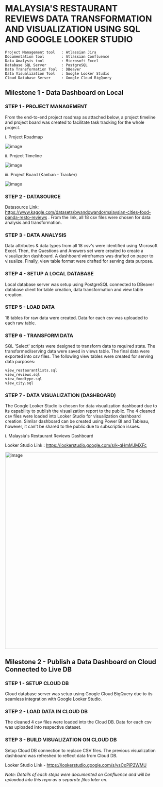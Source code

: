 # MALAYSIA'S RESTAURANT REVIEWS DATA TRANSFORMATION AND VISUALIZATION USING SQL AND GOOGLE LOOKER STUDIO

    Project Management tool   : Atlassian Jira
    Documentation tool        : Atlassian Confluence
    Data Analysis tool        : Microsoft Excel
    Database SQL Server       : PostgreSQL
    Data Transformation Tool  : DBeaver
    Data Visualization Tool   : Google Looker Studio
    Cloud Database Server     : Google Cloud BigQuery


## Milestone 1 - Data Dashboard on Local

### STEP 1 - PROJECT MANAGEMENT

From the end-to-end project roadmap as attached below, a project timeline and project board was created to facilitate task tracking for the whole project. 

i. Project Roadmap

![image](https://github.com/nabilarahmat/data-transformation-and-visualization/assets/168509585/2b9a6378-7162-4e1c-b9b2-f18fe8492635)

ii. Project Timeline

![image](https://github.com/nabilarahmat/data-transformation-and-visualization/assets/168509585/28c8c49a-db42-45a1-83ab-c771061d5d04)

iii. Project Board (Kanban - Tracker)

![image](https://github.com/nabilarahmat/data-transformation-and-visualization/assets/168509585/d1beee88-b88e-4839-87c8-be82f5804c97)


### STEP 2 - DATASOURCE

Datasource Link: https://www.kaggle.com/datasets/bwandowando/malaysian-cities-food-panda-resto-reviews .
From the link, all 18 csv files were chosen for data analysis and transformation. 


### STEP 3 - DATA ANALYSIS

Data attributes & data types from all 18 csv's were identified using Microsoft Excel. Then, the Questions and Answers set were created to create a visualization dashboard. A dashboard wireframes was drafted on paper to visualize. Finally, view table format were drafted for serving data purpose.


### STEP 4 - SETUP A LOCAL DATABASE

Local database server was setup using PostgreSQL connected to DBeaver database client for table creation, data transformation and view table creation.


### STEP 5 - LOAD DATA 

18 tables for raw data were created. Data for each csv was uploaded to each raw table.


### STEP 6 - TRANSFORM DATA

SQL 'Select' scripts were designed to transform data to required state. The transformed/serving data were saved in views table. The final data were exported into csv files. The following view tables were created for serving data purposes:

    view_restaurantlists.sql
    view_reviews.sql
    view_foodtype.sql
    view_city.sql


### STEP 7 - DATA VISUALIZATION (DASHBOARD)

The Google Looker Studio is chosen for data visualization dashboard due to its capability to publish the visualization report to the public. The 4 cleaned csv files were loaded into Looker Studio for visualization dashboard creation. Similar dashboard can be created using Power BI and Tableau, however, it can't be shared to the public due to subscription issues. 

i. Malaysia's Restaurant Reviews Dashboard

Looker Studio Link : https://lookerstudio.google.com/s/k-qHmMJMXFc

<img width="649" alt="image" src="https://github.com/nabilarahmat/data-transformation-and-visualization/assets/168509585/91df62a1-c3ba-4e95-86a7-3eaac87afcf4">


## Milestone 2 - Publish a Data Dashboard on Cloud Connected to Live DB

### STEP 1 - SETUP CLOUD DB

Cloud database server was setup using Google Cloud BigQuery due to its seamless integration with Google Looker Studio.

### STEP 2 - LOAD DATA IN CLOUD DB

The cleaned 4 csv files were loaded into the Cloud DB. Data for each csv was uploaded into respective dataset.

### STEP 3 - BUILD VISUALIZATION ON CLOUD DB

Setup Cloud DB connection to replace CSV files. The previous visualization dashboard was refreshed to reflect data from Cloud DB. 

Looker Studio Link - https://lookerstudio.google.com/s/vsCoPiP2WMU

*Note: Details of each steps were documented on Confluence and will be uploaded into this repo as a separate files later on.*

